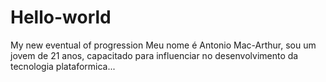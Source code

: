 # Hello-world
My new eventual of progression 
Meu nome é Antonio Mac-Arthur, sou um jovem de 21 anos, capacitado para influenciar no desenvolvimento da tecnologia plataformica...
